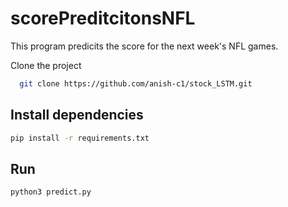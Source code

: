 # scorePreditcitonsNFL

This program predicits the score for the next week's NFL games.

Clone the project

```bash
  git clone https://github.com/anish-c1/stock_LSTM.git
```

## Install dependencies

```bash
pip install -r requirements.txt
```


## Run

```bash
python3 predict.py
```
